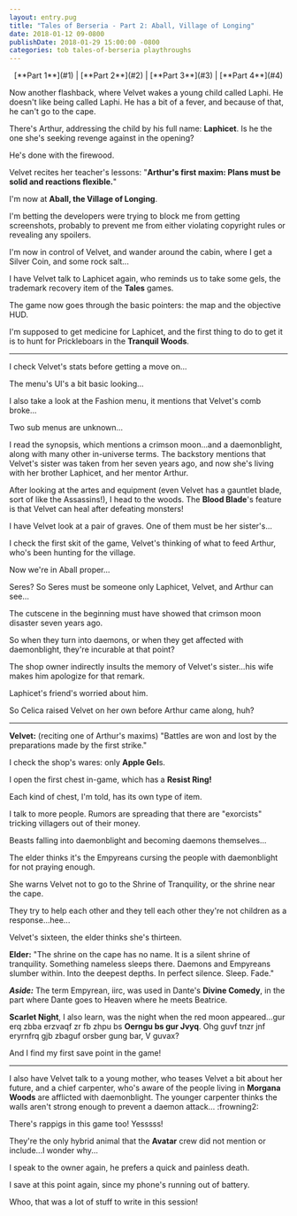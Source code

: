 ```yaml
---
layout: entry.pug
title: "Tales of Berseria - Part 2: Aball, Village of Longing"
date: 2018-01-12 09-0800
publishDate: 2018-01-29 15:00:00 -0800
categories: tob tales-of-berseria playthroughs
---
```


<p style="text-align: center;">[**Part 1**](#1) | [**Part 2**](#2) | [**Part 3**](#3) | [**Part 4**](#4)</p>

<a name="1"></a>

Now another flashback, where Velvet wakes a young child called Laphi. He doesn't like being called Laphi. He has a bit of a fever, and because of that, he can't go to the cape.

There's Arthur, addressing the child by his full name: **Laphicet**. Is he the one she's seeking revenge against in the opening?

He's done with the firewood.

Velvet recites her teacher's lessons: "**Arthur's first maxim: Plans must be solid and reactions flexible.**"

I'm now at **Aball, the Village of Longing**.

I'm betting the developers were trying to block me from getting screenshots, probably to prevent me from either violating copyright rules or revealing any spoilers.

I'm now in control of Velvet, and wander around the cabin, where I get a Silver Coin, and some rock salt...

I have Velvet talk to Laphicet again, who reminds us to take some gels, the trademark recovery item of the **Tales** games.

The game now goes through the basic pointers: the map and the objective HUD.

I'm supposed to get medicine for Laphicet, and the first thing to do to get it is to hunt for Prickleboars in the **Tranquil Woods**.

<a name="2"></a>

---

I check Velvet's stats before getting a move on...

The menu's UI's a bit basic looking...

I also take a look at the Fashion menu, it mentions that Velvet's comb broke...

Two sub menus are unknown...

I read the synopsis, which mentions a crimson moon...and a daemonblight, along with many other in-universe terms. The backstory mentions that Velvet's sister was taken from her seven years ago, and now she's living with her brother Laphicet, and her mentor Arthur.

After looking at the artes and equipment (even Velvet has a gauntlet blade, sort of like the Assassins!), I head to the woods. The **Blood Blade**'s feature is that Velvet can heal after defeating monsters!

I have Velvet look at a pair of graves. One of them must be her sister's...

I check the first skit of the game, Velvet's thinking of what to feed Arthur, who's been hunting for the village.

Now we're in Aball proper...

Seres? So Seres must be someone only Laphicet, Velvet, and Arthur can see...

The cutscene in the beginning must have showed that crimson moon disaster seven years ago.

So when they turn into daemons, or when they get affected with daemonblight, they're incurable at that point?

The shop owner indirectly insults the memory of Velvet's sister...his wife makes him apologize for that remark.

Laphicet's friend's worried about him.

So Celica raised Velvet on her own before Arthur came along, huh?

<a name="3"></a>

---

**Velvet:** (reciting one of Arthur's maxims) "Battles are won and lost by the preparations made by the first strike."

I check the shop's wares: only **Apple Gel**s.

I open the first chest in-game, which has a **Resist Ring!**

Each kind of chest, I'm told, has its own type of item.

I talk to more people. Rumors are spreading that there are "exorcists" tricking villagers out of their money.

Beasts falling into daemonblight and becoming daemons themselves...

The elder thinks it's the Empyreans cursing the people with daemonblight for not praying enough.

She warns Velvet not to go to the Shrine of Tranquility, or the shrine near the cape.

They try to help each other and they tell each other they're not children as a response...hee...

Velvet's sixteen, the elder thinks she's thirteen.

**Elder:** "The shrine on the cape has no name. It is a silent shrine of tranquility. Something nameless sleeps there. Daemons and Empyreans slumber within. Into the deepest depths. In perfect silence. Sleep. Fade."

***Aside:*** The term Empyrean, iirc, was used in Dante's **Divine Comedy**, in the part where Dante goes to Heaven where he meets Beatrice.

**Scarlet Night**, I also learn, was the night when the red moon appeared...gur erq zbba erzvaqf zr fb zhpu bs **Oerngu bs gur Jvyq**. Ohg guvf tnzr jnf eryrnfrq gjb zbaguf orsber gung bar, V guvax?

And I find my first save point in the game! 

<a name="4"></a>

---

I also have Velvet talk to a young mother, who teases Velvet a bit about her future, and a chief carpenter, who's aware of the people living in **Morgana Woods** are afflicted with daemonblight. The younger carpenter thinks the walls aren't strong enough to prevent a daemon attack... :frowning2:

There's rappigs in this game too! Yesssss!

They're the only hybrid animal that the **Avatar** crew did not mention or include...I wonder why...

I speak to the owner again, he prefers a quick and painless death.

I save at this point again, since my phone's running out of battery.

Whoo, that was a lot of stuff to write in this session!